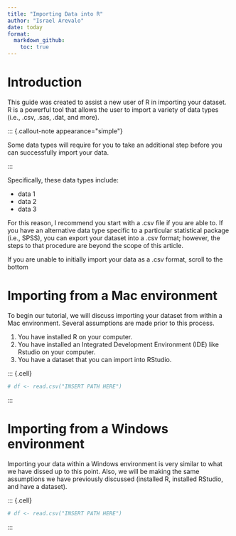 ```yaml
---
title: "Importing Data into R"
author: "Israel Arevalo"
date: today
format:
  markdown_github:
    toc: true
---
```




# Introduction

This guide was created to assist a new user of R in importing your dataset. R is a powerful tool that allows the user to import a variety of data types (i.e., .csv, .sas, .dat, and more). 

::: {.callout-note appearance="simple"}

Some data types will require for you to take an additional step before you can successfully import your data. 

:::


Specifically, these data types include:

* data 1
* data 2
* data 3

For this reason, I recommend you start with a .csv file if you are able to. If you have an alternative data type specific to a particular statistical package (i.e., SPSS), you can export your dataset into a .csv format; however, the steps to that procedure are beyond the scope of this article. 

If you are unable to initially import your data as a .csv format, scroll to the bottom 


# Importing from a Mac environment

To begin our tutorial, we will discuss importing your dataset from within a Mac environment. Several assumptions are made prior to this process. 

1. You have installed R on your computer.
2. You have installed an Integrated Development Environment (IDE) like Rstudio on your computer.
3. You have a dataset that you can import into RStudio.



::: {.cell}

```{.r .cell-code}
# df <- read.csv("INSERT PATH HERE")
```
:::



# Importing from a Windows environment

Importing your data within a Windows environment is very similar to what we have dissed up to this point. Also, we will be making the same assumptions we have previously discussed (installed R, installed RStudio, and have a dataset). 


::: {.cell}

```{.r .cell-code}
# df <- read.csv("INSERT PATH HERE")
```
:::

